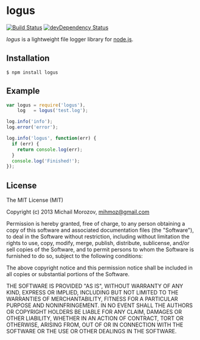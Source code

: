 logus
=====

[![Build Status](https://travis-ci.org/mmorozov/logus.png?branch=master)](https://travis-ci.org/mmorozov/logus)
[![devDependency Status](https://david-dm.org/mmorozov/logus/dev-status.png)](https://david-dm.org/mmorozov/logus#info=devDependencies)

_logus_ is a lightweight file logger library for [node.js](http://nodejs.org).

## Installation

    $ npm install logus

## Example
```javascript
var logus = require('logus'),
    log   = logus('test.log');

log.info('info');
log.error('error');

log.info('logus', function(err) {
  if (err) {
    return console.log(err);
  }
  console.log('Finished!');
});

```

## License

The MIT License (MIT)

Copyright (c) 2013 Michail Morozov, mihmoz@gmail.com

Permission is hereby granted, free of charge, to any person obtaining a copy of this software and associated documentation files (the "Software"), to deal in the Software without restriction, including without limitation the rights to use, copy, modify, merge, publish, distribute, sublicense, and/or sell copies of the Software, and to permit persons to whom the Software is furnished to do so, subject to the following conditions:

The above copyright notice and this permission notice shall be included in all copies or substantial portions of the Software.

THE SOFTWARE IS PROVIDED "AS IS", WITHOUT WARRANTY OF ANY KIND, EXPRESS OR IMPLIED, INCLUDING BUT NOT LIMITED TO THE WARRANTIES OF MERCHANTABILITY, FITNESS FOR A PARTICULAR PURPOSE AND NONINFRINGEMENT. IN NO EVENT SHALL THE AUTHORS OR COPYRIGHT HOLDERS BE LIABLE FOR ANY CLAIM, DAMAGES OR OTHER LIABILITY, WHETHER IN AN ACTION OF CONTRACT, TORT OR OTHERWISE, ARISING FROM, OUT OF OR IN CONNECTION WITH THE SOFTWARE OR THE USE OR OTHER DEALINGS IN THE SOFTWARE.
